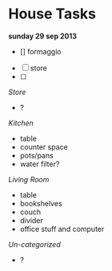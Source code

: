 House Tasks
===========

**sunday 29 sep 2013**
- [] formaggio
- [ ]  store
- [ ] 

*Store*
- ?

*Kitchen*

- table
- counter space
- pots/pans
- water filter?

*Living Room*
- table
- bookshelves
- couch
- divider
- office stuff and computer

*Un-categorized*
- ?

